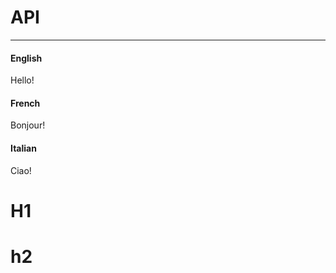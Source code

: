 # API

---

<!-- tabs:start -->

#### **English**

Hello!

#### **French**

Bonjour!

#### **Italian**

Ciao!

<!-- tabs:end -->

# H1

# h2
